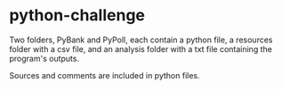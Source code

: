 # python-challenge

Two folders, PyBank and PyPoll, each contain a python file, a resources folder with a csv file, and an analysis folder with a txt file containing the program's outputs. 

Sources and comments are included in python files. 
